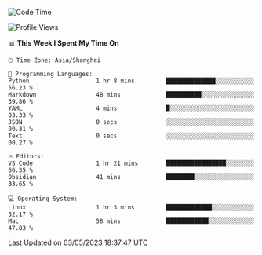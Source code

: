 <!--START_SECTION:waka-->
![Code Time](http://img.shields.io/badge/Code%20Time-103%20hrs%201%20min-blue)

![Profile Views](http://img.shields.io/badge/Profile%20Views-6-blue)

📊 **This Week I Spent My Time On** 

```text
🕑︎ Time Zone: Asia/Shanghai

💬 Programming Languages: 
Python                   1 hr 8 mins         ██████████████░░░░░░░░░░░   56.23 % 
Markdown                 48 mins             ██████████░░░░░░░░░░░░░░░   39.86 % 
YAML                     4 mins              █░░░░░░░░░░░░░░░░░░░░░░░░   03.33 % 
JSON                     0 secs              ░░░░░░░░░░░░░░░░░░░░░░░░░   00.31 % 
Text                     0 secs              ░░░░░░░░░░░░░░░░░░░░░░░░░   00.27 % 

🔥 Editors: 
VS Code                  1 hr 21 mins        █████████████████░░░░░░░░   66.35 % 
Obsidian                 41 mins             ████████░░░░░░░░░░░░░░░░░   33.65 % 

💻 Operating System: 
Linux                    1 hr 3 mins         █████████████░░░░░░░░░░░░   52.17 % 
Mac                      58 mins             ████████████░░░░░░░░░░░░░   47.83 % 
```


 Last Updated on 03/05/2023 18:37:47 UTC
<!--END_SECTION:waka-->